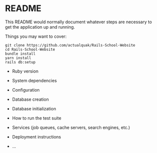 # README

This README would normally document whatever steps are necessary to get the
application up and running.

Things you may want to cover:

```
git clone https://github.com/actualquak/Rails-School-Website
cd Rails-School-Website
bundle install
yarn install
rails db:setup
```
* Ruby version

* System dependencies

* Configuration

* Database creation

* Database initialization

* How to run the test suite

* Services (job queues, cache servers, search engines, etc.)

* Deployment instructions

* ...
